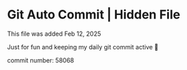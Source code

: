 # Git Auto Commit | Hidden File

This file was added Feb 12, 2025

Just for fun and keeping my daily git commit active 🤪

commit number: 58068
